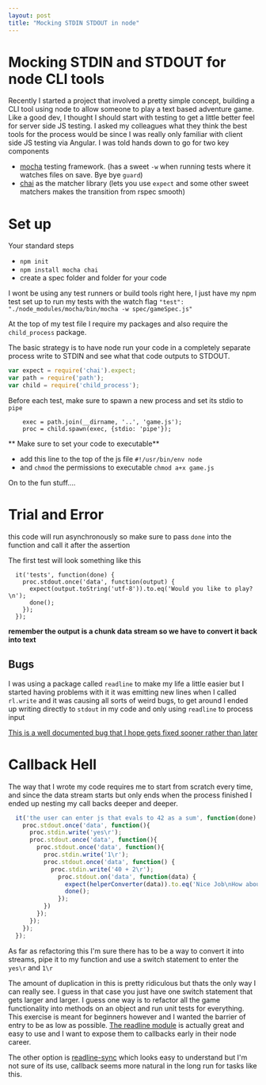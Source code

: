```yaml
---
layout: post
title: "Mocking STDIN STDOUT in node"
---
```


# Mocking STDIN and STDOUT for node CLI tools

Recently I started a project that involved a pretty simple concept, building a CLI tool using node to allow someone to play  a text based adventure game.
Like a good dev, I thought I should start with testing to get a little better feel for server side JS testing. I asked my colleagues what they think the best tools for the process would be since I was really only familiar with client side JS testing via Angular. I was told hands down to go for two key components
* [mocha](https://github.com/mochajs/mocha) testing framework. (has a sweet `-w` when running tests where it watches files on save. Bye bye `guard`)
* [chai](https://github.com/chaijs/chai) as the matcher library (lets you use `expect` and some other sweet matchers makes the transition from rspec smooth)

# Set up

Your standard steps
* `npm init`
* `npm install mocha chai`
* create a spec folder and folder for your code

I wont be using any test runners or build tools right here, I just have my npm test set up to run my tests with the watch flag `"test": "./node_modules/mocha/bin/mocha -w spec/gameSpec.js"`

At the top of my test file I require my packages and also require the `child_process` package.

The basic strategy is to have node run your code in a completely separate process write to STDIN and see what that code outputs to STDOUT.

```js
var expect = require('chai').expect;
var path = require('path');
var child = require('child_process');
```

Before each test, make sure to spawn a new process and set its stdio to `pipe`
```
    exec = path.join(__dirname, '..', 'game.js');
    proc = child.spawn(exec, {stdio: 'pipe'});
```
** Make sure to set your code to executable**
* add this line to the top of the js file `#!/usr/bin/env node`
* and `chmod` the permissions to executable `chmod a+x game.js`

On to the fun stuff....

# Trial and Error
this code will run asynchronously so make sure to pass `done` into the function and call it after the assertion

The first test will look something like this
```
  it('tests', function(done) {
    proc.stdout.once('data', function(output) {
      expect(output.toString('utf-8')).to.eq('Would you like to play?\n');
      done();
    });
  });
```

**remember the output is a chunk data stream so we have to convert it back into text**


## Bugs

I was using a package called `readline` to make my life a little easier but I started having problems with it
it was emitting new lines when I called `rl.write` and it was causing all sorts of weird bugs, to get around I ended up writing directly to `stdout` in my code and only using `readline` to process input

[This is a well documented bug that I hope gets fixed sooner rather than later](https://github.com/joyent/node/issues/4243)

# Callback Hell
The way that I wrote my code requires me to start from scratch every time, and since the data stream starts but only ends when the process finished I ended up nesting my call backs deeper and deeper.

```js
  it('the user can enter js that evals to 42 as a sum', function(done) {
    proc.stdout.once('data', function(){
      proc.stdin.write('yes\r');
      proc.stdout.once('data', function(){
        proc.stdout.once('data', function(){
          proc.stdin.write('1\r');
          proc.stdout.once('data', function() {
            proc.stdin.write('40 + 2\r');
              proc.stdout.on('data', function(data) {
                expect(helperConverter(data)).to.eq('Nice Job\nHow about another?\n Given an array arr = [1,2,3] how do you get the first element?\n');
                done();
              });
          })
        });
      });
    });
  });
```

As far as refactoring this I'm sure there has to be a way to convert it into streams, pipe it to my function and use a switch statement to enter the `yes\r` and `1\r` 

The amount of duplication in this is pretty ridiculous but thats the only way I can really see. I guess in that case you just have one switch statement that gets larger and larger. 
I guess one way is to refactor all the game functionality into methods on an object and run unit tests for everything. This exercise is meant for beginners however and I wanted the barrier of entry to be as low as possible. [The readline module](https://nodejs.org/api/readline.html) is actually great and easy to use and I want to expose them to callbacks early in their node career. 

The other option is [readline-sync](https://github.com/anseki/readline-sync) which looks easy to understand but I'm not sure of its use, callback seems more natural in the long run for tasks like this.
